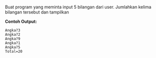 Buat program yang meminta input 5 bilangan dari user. Jumlahkan kelima bilangan tersebut dan tampilkan

**Contoh Output:**
```
Angka?3
Angka?2
Angka?9
Angka?1
Angka?5
Total=20
```